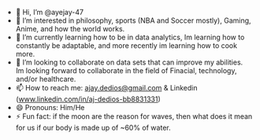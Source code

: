 - 👋 Hi, I’m @ayejay-47
- 👀 I’m interested in philosophy, sports (NBA and Soccer mostly), Gaming, Anime, and how the world works. 
- 🌱 I’m currently learning how to be in data analytics, Im learning how to constantly be adaptable, and more recently im learning how to cook more. 
- 💞️ I’m looking to collaborate on data sets that can improve my abilities. Im looking forward to collaborate in the field of Finacial, technology, and/or healthcare. 
- 📫 How to reach me: ajay.dedios@gmail.com & Linkedin (www.linkedin.com/in/aj-dedios-bb8831331) 
- 😄 Pronouns: Him/He
- ⚡ Fun fact: if the moon are the reason for waves, then what does it mean for us if our body is made up of ~60% of water. 

<!---
ayejay-47/ayejay-47 is a ✨ special ✨ repository because its `README.md` (this file) appears on your GitHub profile.
You can click the Preview link to take a look at your changes.
--->
